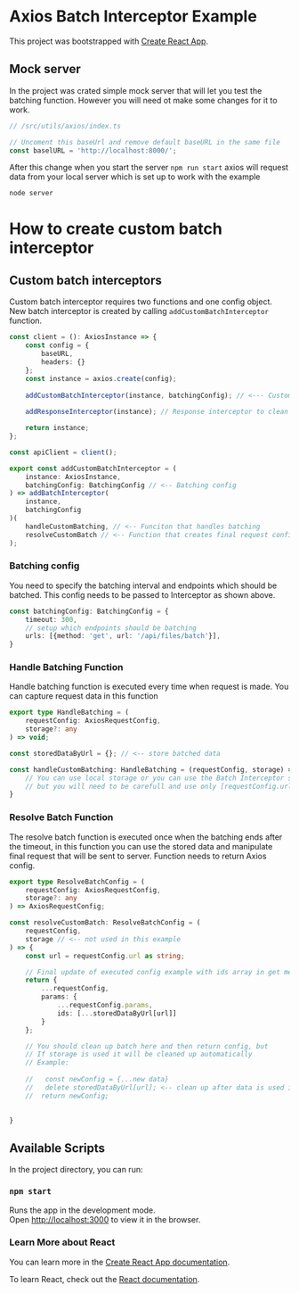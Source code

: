 # Axios Batch Interceptor Example

This project was bootstrapped with [Create React App](https://github.com/facebook/create-react-app).

## Mock server
In the project was crated simple mock server that will let you test the batching function. 
However you will need ot make some changes for it to work.
```ts
// /src/utils/axios/index.ts

// Uncoment this baseUrl and remove default baseURL in the same file
const baselURL = 'http://localhost:8000/';
```
After this change when you start the server `npm run start` axios will request data from your local server which is set 
up to work with the example
```nodejs
node server
```

# How to create custom batch interceptor
## Custom batch interceptors

Custom batch interceptor requires two functions and one config object. New batch interceptor is created by calling
`addCustomBatchInterceptor` function.

```ts
const client = (): AxiosInstance => {
    const config = {
        baseURL,
        headers: {}
    };
    const instance = axios.create(config);
    
    addCustomBatchInterceptor(instance, batchingConfig); // <--- Custom Batching Interceptor
    
    addResponseInterceptor(instance); // Response interceptor to clean up cancellation errors

    return instance;
};

const apiClient = client();
```

```ts
export const addCustomBatchInterceptor = (
    instance: AxiosInstance,
    batchingConfig: BatchingConfig // <-- Batching config
) => addBatchInterceptor(
    instance,
    batchingConfig
)(
    handleCustomBatching, // <-- Funciton that handles batching
    resolveCustomBatch // <-- Function that creates final request config
);
```

### Batching config
You need to specify the batching interval and endpoints which should be batched. 
This config needs to be passed to Interceptor as shown above.
```ts
const batchingConfig: BatchingConfig = {
    timeout: 300,
    // setup which endpoints should be batching
    urls: [{method: 'get', url: '/api/files/batch'}],
}
```

### Handle Batching Function
Handle batching function is executed every time when request is made. You can capture request data in this 
function
```ts
export type HandleBatching = (
    requestConfig: AxiosRequestConfig,
    storage?: any 
) => void;

const storedDataByUrl = {}; // <-- store batched data

const handleCustomBatching: HandleBatching = (requestConfig, storage) => {
    // You can use local storage or you can use the Batch Interceptor storage
    // but you will need to be carefull and use only [requestConfig.url] as key
}
```
### Resolve Batch Function
The resolve batch function is executed once when the batching ends after the timeout, in this function you can use the stored data 
and manipulate final request that will be sent to server. Function needs to return Axios config.
```ts
export type ResolveBatchConfig = (
    requestConfig: AxiosRequestConfig,
    storage?: any
) => AxiosRequestConfig;

const resolveCustomBatch: ResolveBatchConfig = (
    requestConfig,
    storage // <-- not used in this example
) => {
    const url = requestConfig.url as string;

    // Final update of executed config example with ids array in get method
    return {
        ...requestConfig,
        params: {
            ...requestConfig.params,
            ids: [...storedDataByUrl[url]]
        }
    };

    // You should clean up batch here and then return config, but
    // If storage is used it will be cleaned up automatically
    // Example:
    
    //   const newConfig = {...new data}
    //   delete storedDataByUrl[url]; <-- clean up after data is used in new config
    //  return newConfig;
    

}
```
## Available Scripts

In the project directory, you can run:

### `npm start`

Runs the app in the development mode.\
Open [http://localhost:3000](http://localhost:3000) to view it in the browser.

### Learn More about React

You can learn more in the [Create React App documentation](https://facebook.github.io/create-react-app/docs/getting-started).

To learn React, check out the [React documentation](https://reactjs.org/).
